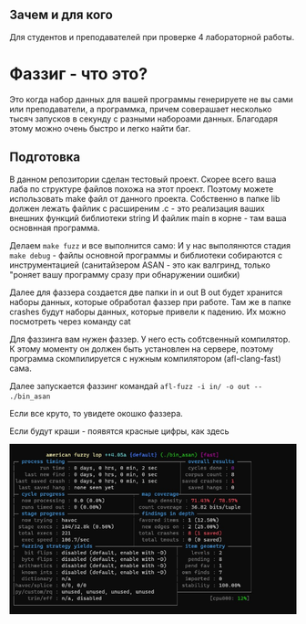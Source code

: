 ## Зачем и для кого
Для студентов и преподавателей при проверке 4 лабораторной работы.

# Фаззиг - что это?
Это когда набор данных для вашей программы генерируете не вы сами или преподаватели, а программка,
причем  соверашает несколько тысяч запусков в секунду с разными набороами данных.
Благодаря этому можно очень быстро и легко найти баг. 

## Подготовка
В данном репозитории сделан тестовый проект. Скорее всего ваша лаба по структуре файлов похожа на этот проект.
Поэтому можете использовать make файл от данного проекта.
Собственно в папке lib должен лежать файлик с расширеним .c - это реализация ваших внешних функций библиотеки string
И файлик main в корне - там ваша основнная программа.

Делаем `make fuzz` и все выполнится само:
И у нас выполянются стадия `make debug` - файлы основной программы и библиотеки собираются с инструментацией 
(санитайзером ASAN - это как валгринд, только "роняет вашу программу сразу при обнаружении ошибки)

Далее для фаззера создается две папки in и out 
В out будет хранится наборы данных, которые обработал фаззер при работе.
Там же в папке crashes будут наборы данных, которые привели к падению. 
Их можно посмотреть через команду cat

Для фаззинга вам нужен фаззер. 
У него есть собтсвенный компилятор.
К этому моменту он должен быть установлен на сервере, поэтому программа скомпилируется с нужным компилятором (afl-clang-fast) сама.

Далее запускается фаззинг командай `afl-fuzz -i in/ -o out -- ./bin_asan `

Если все круто, то увидете окошко фаззера. 

Если будут краши - появятся красные цифры, как здесь

![AFL crush!](/docks/afl.png.jpg "AFL")
